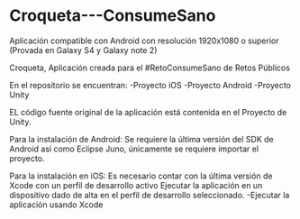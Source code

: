 Croqueta---ConsumeSano
======================

Aplicación compatible con Android con resolución 1920x1080 o superior (Provada en Galaxy S4 y Galaxy note 2)

Croqueta, Aplicación creada para el #RetoConsumeSano de Retos Públicos

En el repositorio se encuentran:
-Proyecto iOS 
-Proyecto Android
-Proyecto Unity

EL código fuente original de la aplicación está contenida en el Proyecto de Unity.

Para la instalación de Android:
Se requiere la última versión del SDK de Android así como Eclipse Juno, únicamente se requiere importar el proyecto.

Para la instalación en iOS:
Es necesario contar con la última versión de Xcode con un perfil de desarrollo activo Ejecutar la aplicación en un dispositivo dado de alta en el perfil de desarrollo seleccionado. -Ejecutar la aplicación usando Xcode



